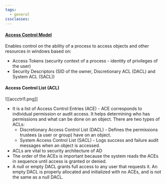 ```yaml
---
tags:
  - general
cssclasses:
---
```

#### [Access Control Model](https://learn.microsoft.com/en-us/windows/win32/secauthz/access-control-model)

Enables control on the ability of a process to access objects and other resources in windows based on:
- Access Tokens (security context of a process - identity of privileges of the user)
- Security Descriptors (SID of the owner, Discretionary ACL (DACL) and System ACL (SACL))

#### Access Control List (ACL)
![[accctrl1.png]]
- It is a list of Access Control Entries (ACE) - ACE corresponds to individual permission or audit access. It helps determining who has permissions and what can be done on an object. There are two types of ACLs:
	- Discretionary Access Control List (DACL) - Defines the permissions trustees (a user or group) have on an object.
	- System Access Control List (SACL) - Logs success and failure audit messages when an object is accessed.
- ACLs are vital to security architecture of AD
- The order of the ACEs is important because the system reads the ACEs in sequence until access is granted or denied.
- A null or empty DACL grants full access to any user that requests it. An empty DACL is properly allocated and initialized with no ACEs, and is not the same as a null DACL.